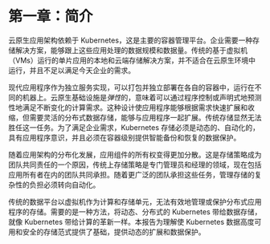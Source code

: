 # 第一章：简介

云原生应用架构依赖于 Kubernetes，这是主要的容器管理平台。企业需要一种存储解决方案，能够跟上这些应用处理的数据规模和数据量。传统的基于虚拟机（VMs）运行的单片应用的本地和云端存储解决方案，并不适合在云原生环境中运行，并且不足以满足今天企业的需求。

现代应用程序作为独立服务实现，可以打包并独立部署在各自的容器中，运行在不同的机器上。云原生基础设施是*弹性*的，意味着可以通过程序控制或声明式地预测性地满足不断变化的计算需求。这种设计使应用程序能够根据需求快速扩展和收缩，但需要灵活的分布式数据存储，能够与应用程序一起扩展。传统存储显然无法胜任这一任务。为了满足企业需求，Kubernetes 存储必须是动态的、自动化的，具有应用程序意识，并且必须在容器级别提供智能备份和恢复的数据保护。

随着应用架构的分布化发展，应用组件的所有权变得更加分散。这是存储策略成为团队共同责任的一个原因，传统上存储策略是专门管理员和经理的领域，现在包括应用所有者在内的团队共同承担。随着更广泛的团队承担这些任务，管理存储的复杂性的负担必须转向自动化。

传统的数据平台以虚拟机作为计算和存储单元，无法有效地管理或保护分布式应用程序的存储。需要的是一种方法，将动态、分布式的 Kubernetes 带给数据存储，就像 Kubernetes 带给计算的革新一样。本报告为理解使 Kubernetes 数据高度可用和安全的存储范式提供了基础，提供动态的扩展和数据保护。
